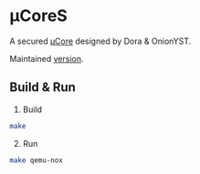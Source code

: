 # µCoreS

A secured [µCore](https://github.com/chyyuu/ucore_os_lab) designed by Dora & OnionYST.

Maintained [version](https://github.com/LY-Dora/Dora_AOS2019_homework). 

## Build & Run

1. Build

~~~sh
make
~~~

2. Run

~~~sh
make qemu-nox
~~~
